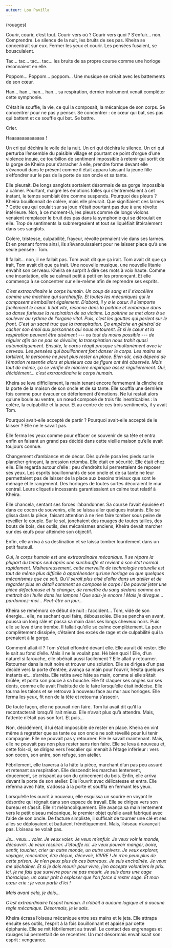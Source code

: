 ```yaml
---
auteur: Lou Pavilla
---
```

(rouages)

Courir, courir, c’est tout. Courir vers où ? Courir vers quoi ? S’enfuir... non. Comprendre. Le silence de la nuit, les bruits de ses pas. Kheira se concentrait sur eux. Fermer les yeux et courir. Les pensées fusaient, se bousculaient.

Tac... tac... tac... tac... les bruits de sa propre course comme une horloge résonnaient en elle.

Poppom... Poppom... poppom... Une musique se créait avec les battements de son cœur.

Han... han... han... han... sa respiration, dernier instrument venait compléter cette symphonie.

C’était le souffle, la vie, ce qui la composait, la mécanique de son corps. Se concentrer pour ne pas y penser. Se concentrer : ce cœur qui bat, ses pas qui battent et ce souffle qui bat. Se battre.

Crier.

Haaaaaaaaaaaaaa !

Un cri qui déchira le voile de la nuit. Un cri qui déchira le silence. Un cri qui perturba l’ensemble du paisible village et pourtant ce point d’orgue d’une violence inouïe, ce tourbillon de sentiment impossible à retenir qui sortit de la gorge de Kheira pour s’arracher à elle, prendre forme devant elle s’évanouit dans le présent comme il était apparu laissant la jeune fille s’effondrer sur le pas de la porte de son oncle et sa tante.

Elle pleurait. De longs sanglots sortaient désormais de sa gorge impossible à calmer. Pourtant, malgré les émotions folles qui s’entremêlaient à cet instant, le temps semblait être comme suspendu. Pourquoi des pleurs ? Kheira bouillonnait de colère, mais elle pleurait. Que signifiaient ces larmes ? Cette eau qui coulait sur sa joue n’était pourtant pas due à une révolte intérieure. Non, à ce moment-là, les pleurs comme de longs violons venaient remplacer le bruit des pas dans la symphonie qui se déroulait en elle. Trop de sentiments la submergeaient et tout se liquéfiait littéralement dans ses sanglots.

Colère, tristesse, culpabilité, frayeur, révolte prenaient vie dans ses larmes. Et en prenant forme ainsi, ils s’évanouissaient pour ne laisser place qu’à une seule pensée : Tom.

Il fallait... non, il ne fallait pas. Tom avait dit que ça irait. Tom avait dit que ça irait, Tom avait dit que ça irait. Une nouvelle musique, une nouvelle litanie envahit son cerveau. Kheira se surprit à dire ces mots à voix haute. Comme une incantation, elle se calmait petit à petit en les prononçant. Et elle commença à se concentrer sur elle-même afin de reprendre ses esprits.

*C’est extraordinaire le corps humain. Un coup de sang et il s’accélère comme une machine qui surchauffe. Et toutes les mécaniques qui le composent s’emballent également. D’abord, il y a le cœur. Il s’emporte facilement le cœur. Il bat vite, résonne dans la poitrine et embarque dans sa danse furieuse la respiration de sa victime. La poitrine se met alors à se soulever au rythme de l’organe vital. Puis, c’est les gouttes qui perlent sur le front. C’est un sacré truc que la transpiration. Ça empêche en général de cacher son émoi aux personnes qui nous entourent. Et si le cœur et la respiration peuvent être aisément --- ou tout du moins possible --- de réguler afin de ne pas se dévoiler, la transpiration nous trahit quasi automatiquement. Ensuite, le corps réagit presque simultanément avec le cerveau. Les pensées qui bouillonnent font danser le corps. Les mains se tortillent, la personne ne peut plus rester en place. Bien sûr, cela dépend de l’émotion ressentie alors et plusieurs cas de figure ont été observés. Mais tout de même, ça se vérifie de manière empirique assez régulièrement. Oui, décidément... c’est extraordinaire le corps humain.*

Kheira se leva difficilement, la main tenant encore fermement la clinche de la porte de la maison de son oncle et de sa tante. Elle souffla une dernière fois comme pour évacuer ce déferlement d’émotions. Ne lui restait alors qu’une boule au ventre, un nœud composé de trois fils inextricables : la colère, la culpabilité et la peur. Et au centre de ces trois sentiments, il y avait Tom.

Pourquoi avait-elle accepté de partir ? Pourquoi avait-elle accepté de le laisser ? Elle ne le savait pas.

Elle ferma les yeux comme pour effacer ce souvenir de sa tête et entra enfin en faisant un grand pas décidé dans cette vieille maison qu’elle avait toujours connue.

Changement d’ambiance et de décor. Dès qu’elle posa les pieds sur le plancher grinçant, la pression retomba. Elle était en sécurité. Elle était chez elle. Elle regarda autour d’elle : peu d’endroits lui permettaient de reposer ses yeux. Les esprits bouillonnants de son oncle et de sa tante ne leur permettaient pas de laisser de la place aux besoins triviaux que sont le ménage et le rangement. Des horloges de toutes sortes décoraient le mur central. Leurs cliquetis incessants garantissaient un calme tout relatif à Kheira.

Elle chancela, sentant ses forces l’abandonner. Sa course l’avait épuisée et dans ce cocon de souvenirs, elle se laissa aller quelques instants. Elle se glissa dans la pièce, faisant attention à ne rien faire tomber sous peine de réveiller le couple. Sur le sol, jonchaient des rouages de toutes tailles, des bouts de bois, des outils, des mécanismes anciens, Kheira devait marcher sur des œufs pour atteindre son objectif.

Enfin, elle arriva à sa destination et se laissa tomber lourdement dans un petit fauteuil.

*Oui, le corps humain est une extraordinaire mécanique. Il se répare la plupart du temps seul après une surchauffe et revient à son état normal rapidement. Malheureusement, cette merveille de technologie naturelle est tout de même plus difficile à appréhender qu’une horloge ou que quelques mécanismes que ce soit. Qu’il serait plus aisé d’aller dans un atelier et de regarder plus en détail comment se compose le corps ! De pouvoir jeter une pièce défectueuse et la changer, de remettre du sang dedans comme on mettrait de l’huile dans les lampes ! Que sais-je encore ! Mais je divague... pardonnez-moi... Peut-être un jour...*

Kheira se remémora ce début de nuit : l’accident... Tom, vidé de son énergie... elle, ne sachant quoi faire, déboussolée. Elle se pencha en avant, poussa un long râle et passa sa main dans ses longs cheveux noirs. Puis elle se leva d’une trombe. Il fallait qu’elle se calme complètement. La peur complètement dissipée, c’étaient des excès de rage et de culpabilité qui la prenaient à la gorge.

Comment allait-il ? Tom s’était effondré devant elle. Elle aurait dû rester. Elle le sait au fond d’elle. Mais il ne le voulait pas. Hé bien quoi ! Elle, d’un naturel si farouche, elle obéirait aussi facilement ? Elle allait y retourner. Retourner dans la nuit noire et trouver une solution. Elle se dirigea d’un pas décidé vers la porte d’entrée, avança sa main pour l’ouvrir, hésita quelques instants et... s’arrêta. Elle retira avec hâte sa main, comme si elle s’était brûlée, et porta son pouce à sa bouche. Elle fit claquer ses ongles sur ses dents, comme elle avait l’habitude de le faire lorsqu’elle était indécise. Elle tourna les talons et se retrouva à nouveau face au mur aux horloges. Elle ferma les yeux, fit non de la tête et retourna s’asseoir.

De toute façon, elle ne pouvait rien faire. Tom lui avait dit qu’il la recontacterait lorsqu’il irait mieux. Elle n’avait plus qu’à attendre. Mais, l’attente n’était pas son fort. Et puis...

Non, décidément, il lui était impossible de rester en place. Kheira en vint même à regretter que sa tante ou son oncle ne soit réveillé pour lui tenir compagnie. Elle ne pouvait pas y retourner. Elle le savait maintenant. Mais, elle ne pouvait pas non plus rester sans rien faire. Elle se leva à nouveau et, cette fois-ci, se dirigea vers l’escalier qui menait à l’étage inférieur : vers son cocon, son antre, son refuge, son atelier.

Fébrilement, elle traversa à la hâte la pièce, marchant d’un pas peu assuré et retenant sa respiration. Elle descendit les marches lentement, doucement, se crispant au son du grincement du bois. Enfin, elle arriva devant la porte de son atelier. Elle l’ouvrit avec délicatesse et entra. Elle referma avec hâte, s’adossa à la porte et souffla en fermant les yeux.

Lorsqu’elle les ouvrit à nouveau, elle esquissa un sourire en voyant le désordre qui régnait dans son espace de travail. Elle se dirigea vers son bureau et s’assit. Elle rit mélancoliquement. Elle avança sa main lentement vers le petit oiseau mécanique, le premier objet qu’elle avait fabriqué avec l’aide de son oncle. De facture simpliste, il suffisait de tourner une clé et ses ailes se déployaient et battaient frénétiquement. Mais, l’oiseau n’avançait pas. L’oiseau ne volait pas.

*Je... veux... voler. Je veux voler. Je veux m’enfuir. Je veux voir le monde, découvrir. Je veux respirer. J’étouffe ici. Je veux pouvoir manger, boire, sentir, toucher, crier un autre monde, un autre univers. Je veux explorer, voyager, rencontrer, être déçue, décevoir, VIVRE ! Je n’en peux plus de cette prison. Je n’en peux plus de ces barreaux. Je suis enchaînée. Je veux me déchaîner. Et si je dois mourir pour vivre, j’en accepte volontiers le prix. Ici, je ne fais que survivre pour ne pas mourir. Je suis dans une cage thoracique, un cœur prêt à exploser que l’on force à rester sage. Et mon cœur crie : je veux partir d’ici !*

*Mais avant cela, je dois...*

*C’est extraordinaire l’esprit humain. Il n’obéit à aucune logique et à aucune règle mécanique. Désormais, je le sais.*

Kheira écrasa l’oiseau mécanique entre ses mains et le jeta. Elle attrapa ensuite ses outils, l’esprit à la fois bouillonnant et apaisé par cette épiphanie. Elle se mit fébrilement au travail. Le contact des engrenages et rouages lui permettait de se recentrer. Un mot désormais envahissait son esprit : vengeance.